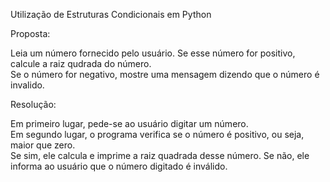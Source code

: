 Utilização de Estruturas Condicionais em Python

Proposta:

Leia um número fornecido pelo usuário. Se esse número for positivo, calcule a raiz qudrada do número.                 
Se o número for negativo, mostre uma mensagem dizendo que o número é invalido.                        

Resolução:

Em primeiro lugar, pede-se ao usuário digitar um número.  
Em segundo lugar, o programa verifica se o número é positivo, ou seja, maior que zero.  
Se sim, ele calcula e imprime a raiz quadrada desse número. Se não, ele informa ao usuário que o número digitado é inválido.
